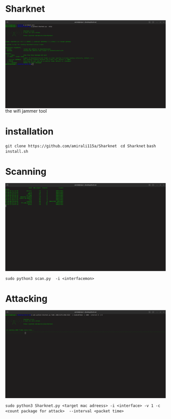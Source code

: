 # Sharknet
<img align="center" src="screen3.png" width="900">
the wifi jammer tool


# installation
`git clone https://github.com/amirali115a/Sharknet `
`cd Sharknet`
`bash install.sh `

# Scanning
<img align="center" src="screen2.png" width="900">

`sudo python3 scan.py  -i <interfacemon>  `

# Attacking
<img align="center" src="screen4.png" width="900">

`sudo python3 Sharknet.py <target mac adreess> -i <interface> -v 1 -c <count package for attack>  --interval <packet time>`


